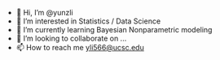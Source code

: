 - 👋 Hi, I’m @yunzli
- 👀 I’m interested in Statistics / Data Science
- 🌱 I’m currently learning Bayesian Nonparametric modeling
- 💞️ I’m looking to collaborate on ...
- 📫 How to reach me yli566@ucsc.edu

<!---
yunzli/yunzli is a ✨ special ✨ repository because its `README.md` (this file) appears on your GitHub profile.
You can click the Preview link to take a look at your changes.
--->
